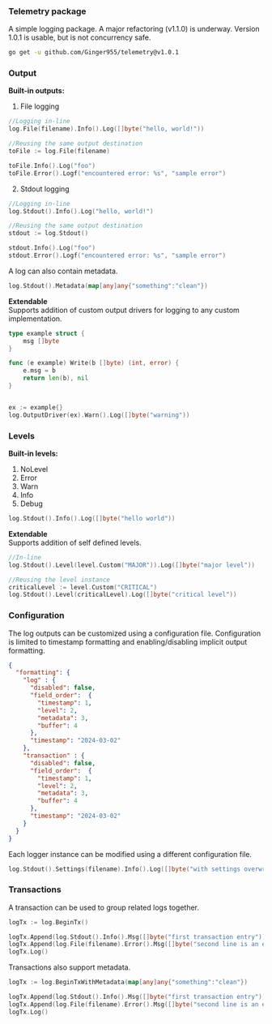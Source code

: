 ### Telemetry package

A simple logging package. A major refactoring (v1.1.0) is underway. Version 1.0.1 is usable, but is not concurrency safe.

```bash
go get -u github.com/Ginger955/telemetry@v1.0.1
```

### Output
<b>Built-in outputs:</b><br>
1. File logging

```go
//Logging in-line
log.File(filename).Info().Log([]byte("hello, world!"))

//Reusing the same output destination
toFile := log.File(filename)

toFile.Info().Log("foo")
toFile.Error().Logf("encountered error: %s", "sample error")
```

2. Stdout logging

```go
//Logging in-line
log.Stdout().Info().Log("hello, world!")

//Reusing the same output destination
stdout := log.Stdout()

stdout.Info().Log("foo")
stdout.Error().Logf("encountered error: %s", "sample error")
```

A log can also contain metadata.

```go
log.Stdout().Metadata(map[any]any{"something":"clean"})
```

<b>Extendable</b> <br>
Supports addition of custom output drivers for logging to any custom implementation.
```go
type example struct {
	msg []byte
}

func (e example) Write(b []byte) (int, error) {
	e.msg = b
	return len(b), nil
}


ex := example{}
log.OutputDriver(ex).Warn().Log([]byte("warning"))
```
### Levels

<b>Built-in levels:</b>
1. NoLevel
2. Error
3. Warn
4. Info
5. Debug

```go
log.Stdout().Info().Log([]byte("hello world"))
```

<b>Extendable</b><br>
Supports addition of self defined levels.

```go
//In-line
log.Stdout().Level(level.Custom("MAJOR")).Log([]byte("major level"))

//Reusing the level instance
criticalLevel := level.Custom("CRITICAL")
log.Stdout().Level(criticalLevel).Log([]byte("critical level"))

```

### Configuration

The log outputs can be customized using a configuration file. Configuration is limited to timestamp formatting and enabling/disabling implicit output formatting. <br>

```json
{
  "formatting": {
    "log" : {
      "disabled": false,
      "field_order":  {
        "timestamp": 1,
        "level": 2,
        "metadata": 3,
        "buffer": 4
      },
      "timestamp": "2024-03-02"
    },
    "transaction" : {
      "disabled": false,
      "field_order":  {
        "timestamp": 1,
        "level": 2,
        "metadata": 3,
        "buffer": 4
      },
      "timestamp": "2024-03-02"
    }
  }
}
```

Each logger instance can be modified using a different configuration file.

```go
log.Stdout().Settings(filename).Info().Log([]byte("with settings overwritten"))
```

### Transactions

A transaction can be used to group related logs together.

```go
logTx := log.BeginTx()

logTx.Append(log.Stdout().Info().Msg([]byte("first transaction entry")))
logTx.Append(log.File(filename).Error().Msg([]byte("second line is an error")))
logTx.Log()
```

Transactions also support metadata.

```go
logTx := log.BeginTxWithMetadata(map[any]any{"something":"clean"})

logTx.Append(log.Stdout().Info().Msg([]byte("first transaction entry")))
logTx.Append(log.File(filename).Error().Msg([]byte("second line is an error")))
logTx.Log()
```



